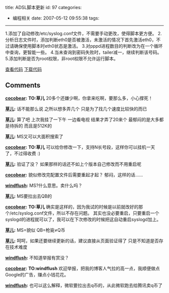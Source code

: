 title: ADSL脚本更新
id: 97
categories:
  - 编程相关
date: 2007-05-12 09:55:38
tags:
---

1.添加了自动修改/etc/syslog.conf文件，不需要手动更改，使得脚本更方便。
2.分析日志文件时，添加判断eth0是否被激活，未激活的情况下首先激活eth0，不过请确保使用脚本时eth0状态是激活。
3.对pppd进程数目的判断改为在一个循环中查询，更智能一些。
4.当未查询到密码失败时，tailer减一，继续判断该号码。
5.添加判断是否为root权限，非root权限不允许运行脚本。

[查看代码](http://cocobear.github.io/code/html/pppsh.html "shell script")
[下载代码](http://cocobear.github.io/code/ppp.sh "shell script")
## Comments

**[cocobear](#116 "2007-05-12 20:40:05"):** **TO:草儿** 20多个还嫌少啊，你拿来吃啊，要那么多，小心撑死！

**[草儿](#117 "2007-05-12 21:25:29"):** 话不能那么说 之所以想多弄几个 只是为了找几个速度比较快的而已

**[草儿](#118 "2007-05-12 20:13:27"):** 算了吧 上次我挂了一下午 一边看电视 结果才弄了20来个 最郁闷的是大多都是待拆的 而且是512K的

**[草儿](#119 "2007-05-12 19:50:48"):** MS又可以大面积搜索了

**[cocobear](#120 "2007-05-12 19:59:01"):** **TO:草儿** 可以给你修改一下，支持N长号段，这样你可以挂机一天了，不过得收费 :)

**[草儿](#121 "2007-05-15 23:23:23"):** 验证了没？ 如果那样的话还不如上个版本自己修改而不用重启呢

**[cocobear](#122 "2007-05-15 22:08:54"):** 貌似修改完配置文件后需要重起才起？ 郁闷，这样的话……

**[windflush](#123 "2007-05-16 18:51:39"):** MS?什么意思。卖什么吗？

**[草儿](#124 "2007-05-16 17:40:53"):** MS要拉出去QB的

**[cocobear](#125 "2007-05-16 11:49:25"):** **TO:草儿** 确实是这样的，因为我试的时候是以前就改好的那个/etc/syslog.conf文件，所以不存在问题。 其实也没必要重启，只要重启一个syslogd的进程就可以了，我可以在下次修改的时候把这自动重启syslogd加上。

**[草儿](#126 "2007-05-16 21:35:42"):** MS=貌似 QB=枪毙≠Q币

**[草儿](#127 "2007-05-16 13:47:51"):** 呵呵，如果还要继续更新的话，建议直接从页面验证得了 只是不知道是否存在技术难度

**[windflush](#128 "2007-05-16 15:09:30"):** 不知道举报有赏没？

**[cocobear](#129 "2007-05-16 15:16:08"):** **TO:windflush** 欢迎举报，把我的博客人气拉的高一点，我顺便做点Google的广告，赚点小钱花花。

**[windflush](#130 "2007-05-17 15:50:00"):** 也可以这么解释，微软要拉出去q币的，从此微软跑去给腾讯卖q币了

